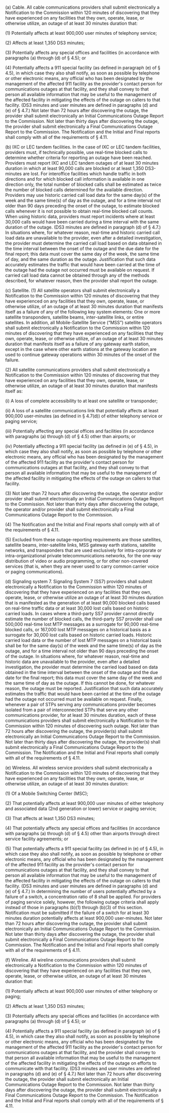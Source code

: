 (a) Cable. All cable communications providers shall submit electronically a Notification to the Commission within 120 minutes of discovering that they have experienced on any facilities that they own, operate, lease, or otherwise utilize, an outage of at least 30 minutes duration that:

(1) Potentially affects at least 900,000 user minutes of telephony service;

(2) Affects at least 1,350 DS3 minutes;

(3) Potentially affects any special offices and facilities (in accordance with paragraphs (a) through (d) of § 4.5); or

(4) Potentially affects a 911 special facility (as defined in paragraph (e) of § 4.5), in which case they also shall notify, as soon as possible by telephone or other electronic means, any official who has been designated by the management of the affected 911 facility as the provider's contact person for communications outages at that facility, and they shall convey to that person all available information that may be useful to the management of the affected facility in mitigating the effects of the outage on callers to that facility. (DS3 minutes and user minutes are defined in paragraphs (d) and (e) of § 4.7.) Not later than 72 hours after discovering the outage, the provider shall submit electronically an Initial Communications Outage Report to the Commission. Not later than thirty days after discovering the outage, the provider shall submit electronically a Final Communications Outage Report to the Commission. The Notification and the Initial and Final reports shall comply with all of the requirements of § 4.11.

(b) IXC or LEC tandem facilities. In the case of IXC or LEC tandem facilities, providers must, if technically possible, use real-time blocked calls to determine whether criteria for reporting an outage have been reached. Providers must report IXC and LEC tandem outages of at least 30 minutes duration in which at least 90,000 calls are blocked or at least 1,350 DS3-minutes are lost. For interoffice facilities which handle traffic in both directions and for which blocked call information is available in one direction only, the total number of blocked calls shall be estimated as twice the number of blocked calls determined for the available direction. Providers may use historic carried call load data for the same day(s) of the week and the same time(s) of day as the outage, and for a time interval not older than 90 days preceding the onset of the outage, to estimate blocked calls whenever it is not possible to obtain real-time blocked call counts. When using historic data, providers must report incidents where at least 30,000 calls would have been carried during a time interval with the same duration of the outage. (DS3 minutes are defined in paragraph (d) of § 4.7.) In situations where, for whatever reason, real-time and historic carried call load data are unavailable to the provider, even after a detailed investigation, the provider must determine the carried call load based on data obtained in the time interval between the onset of the outage and the due date for the final report; this data must cover the same day of the week, the same time of day, and the same duration as the outage. Justification that such data accurately estimates the traffic that would have been carried at the time of the outage had the outage not occurred must be available on request. If carried call load data cannot be obtained through any of the methods described, for whatever reason, then the provider shall report the outage.

(c) Satellite. (1) All satellite operators shall submit electronically a Notification to the Commission within 120 minutes of discovering that they have experienced on any facilities that they own, operate, lease, or otherwise utilize, of an outage of at least 30 minutes duration that manifests itself as a failure of any of the following key system elements: One or more satellite transponders, satellite beams, inter-satellite links, or entire satellites. In addition, all Mobile-Satellite Service (“MSS”) satellite operators shall submit electronically a Notification to the Commission within 120 minutes of discovering that they have experienced on any facilities that they own, operate, lease, or otherwise utilize, of an outage of at least 30 minutes duration that manifests itself as a failure of any gateway earth station, except in the case where other earth stations at the gateway location are used to continue gateway operations within 30 minutes of the onset of the failure.

(2) All satellite communications providers shall submit electronically a Notification to the Commission within 120 minutes of discovering that they have experienced on any facilities that they own, operate, lease, or otherwise utilize, an outage of at least 30 minutes duration that manifests itself as:

(i) A loss of complete accessibility to at least one satellite or transponder;

(ii) A loss of a satellite communications link that potentially affects at least 900,000 user-minutes (as defined in § 4.7(d)) of either telephony service or paging service;

(iii) Potentially affecting any special offices and facilities (in accordance with paragraphs (a) through (d) of § 4.5) other than airports; or

(iv) Potentially affecting a 911 special facility (as defined in (e) of § 4.5), in which case they also shall notify, as soon as possible by telephone or other electronic means, any official who has been designated by the management of the affected 911 facility as the provider's contact person for communications outages at that facility, and they shall convey to that person all available information that may be useful to the management of the affected facility in mitigating the effects of the outage on callers to that facility.

(3) Not later than 72 hours after discovering the outage, the operator and/or provider shall submit electronically an Initial Communications Outage Report to the Commission. Not later than thirty days after discovering the outage, the operator and/or provider shall submit electronically a Final Communications Outage Report to the Commission.
                                    

(4) The Notification and the Initial and Final reports shall comply with all of the requirements of § 4.11.

(5) Excluded from these outage-reporting requirements are those satellites, satellite beams, inter-satellite links, MSS gateway earth stations, satellite networks, and transponders that are used exclusively for intra-corporate or intra-organizational private telecommunications networks, for the one-way distribution of video or audio programming, or for other non-covered services (that is, when they are never used to carry common carrier voice or paging communications).

(d) Signaling system 7. Signaling System 7 (SS7) providers shall submit electronically a Notification to the Commission within 120 minutes of discovering that they have experienced on any facilities that they own, operate, lease, or otherwise utilize an outage of at least 30 minutes duration that is manifested as the generation of at least 90,000 blocked calls based on real-time traffic data or at least 30,000 lost calls based on historic carried loads. In cases where a third-party SS7 provider cannot directly estimate the number of blocked calls, the third-party SS7 provider shall use 500,000 real-time lost MTP messages as a surrogate for 90,000 real-time blocked calls, or 167,000 lost MTP messages on a historical basis as a surrogate for 30,000 lost calls based on historic carried loads. Historic carried load data or the number of lost MTP messages on a historical basis shall be for the same day(s) of the week and the same time(s) of day as the outage, and for a time interval not older than 90 days preceding the onset of the outage. In situations where, for whatever reason, real-time and historic data are unavailable to the provider, even after a detailed investigation, the provider must determine the carried load based on data obtained in the time interval between the onset of the outage and the due date for the final report; this data must cover the same day of the week and the same time of day as the outage. If this cannot be done, for whatever reason, the outage must be reported. Justification that such data accurately estimates the traffic that would have been carried at the time of the outage had the outage not occurred must be available on request. Finally, whenever a pair of STPs serving any communications provider becomes isolated from a pair of interconnected STPs that serve any other communications provider, for at least 30 minutes duration, each of these communications providers shall submit electronically a Notification to the Commission within 120 minutes of discovering such outage. Not later than 72 hours after discovering the outage, the provider(s) shall submit electronically an Initial Communications Outage Report to the Commission. Not later than thirty days after discovering the outage, the provider(s) shall submit electronically a Final Communications Outage Report to the Commission. The Notification and the Initial and Final reports shall comply with all of the requirements of § 4.11.

(e) Wireless. All wireless service providers shall submit electronically a Notification to the Commission within 120 minutes of discovering that they have experienced on any facilities that they own, operate, lease, or otherwise utilize, an outage of at least 30 minutes duration:

(1) Of a Mobile Switching Center (MSC);

(2) That potentially affects at least 900,000 user minutes of either telephony and associated data (2nd generation or lower) service or paging service;

(3) That affects at least 1,350 DS3 minutes;

(4) That potentially affects any special offices and facilities (in accordance with paragraphs (a) through (d) of § 4.5) other than airports through direct service facility agreements; or

(5) That potentially affects a 911 special facility (as defined in (e) of § 4.5), in which case they also shall notify, as soon as possible by telephone or other electronic means, any official who has been designated by the management of the affected 911 facility as the provider's contact person for communications outages at that facility, and they shall convey to that person all available information that may be useful to the management of the affected facility in mitigating the effects of the outage on callers to that facility. (DS3 minutes and user minutes are defined in paragraphs (d) and (e) of § 4.7.) In determining the number of users potentially affected by a failure of a switch, a concentration ratio of 8 shall be applied. For providers of paging service solely, however, the following outage criteria shall apply instead of those in paragraphs (b)(1) through (b)(3) of this section. Notification must be submitted if the failure of a switch for at least 30 minutes duration potentially affects at least 900,000 user-minutes. Not later than 72 hours after discovering the outage, the provider shall submit electronically an Initial Communications Outage Report to the Commission. Not later than thirty days after discovering the outage, the provider shall submit electronically a Final Communications Outage Report to the Commission. The Notification and the Initial and Final reports shall comply with all of the requirements of § 4.11.

(f) Wireline. All wireline communications providers shall submit electronically a Notification to the Commission within 120 minutes of discovering that they have experienced on any facilities that they own, operate, lease, or otherwise utilize, an outage of at least 30 minutes duration that:

(1) Potentially affects at least 900,000 user minutes of either telephony or paging;

(2) Affects at least 1,350 DS3 minutes;

(3) Potentially affects any special offices and facilities (in accordance with paragraphs (a) through (d) of § 4.5); or

(4) Potentially affects a 911 special facility (as defined in paragraph (e) of § 4.5), in which case they also shall notify, as soon as possible by telephone or other electronic means, any official who has been designated by the management of the affected 911 facility as the provider's contact person for communications outages at that facility, and the provider shall convey to that person all available information that may be useful to the management of the affected facility in mitigating the effects of the outage on efforts to communicate with that facility. (DS3 minutes and user minutes are defined in paragraphs (d) and (e) of § 4.7.) Not later than 72 hours after discovering the outage, the provider shall submit electronically an Initial Communications Outage Report to the Commission. Not later than thirty days after discovering the outage, the provider shall submit electronically a Final Communications Outage Report to the Commission. The Notification and the Initial and Final reports shall comply with all of the requirements of § 4.11.

